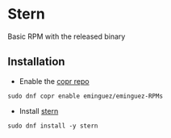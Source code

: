 # Stern

Basic RPM with the released binary

## Installation

* Enable the [copr repo](https://copr.fedorainfracloud.org/coprs/eminguez/eminguez-RPMs/)

```
sudo dnf copr enable eminguez/eminguez-RPMs
```

* Install [stern](https://copr.fedorainfracloud.org/coprs/eminguez/eminguez-RPMs/package/stern/)

```
sudo dnf install -y stern
```

